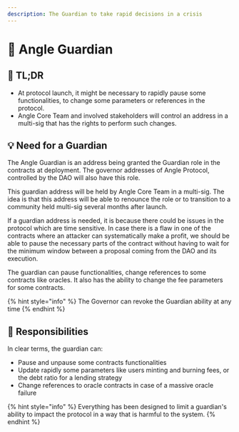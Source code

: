 ```yaml
---
description: The Guardian to take rapid decisions in a crisis
---
```


# 💂 Angle Guardian

## 🔎 TL;DR

* At protocol launch, it might be necessary to rapidly pause some functionalities, to change some parameters or references in the protocol.
* Angle Core Team and involved stakeholders will control an address in a multi-sig that has the rights to perform such changes.

## 💡 Need for a Guardian

The Angle Guardian is an address being granted the Guardian role in the contracts at deployment. The governor addresses of Angle Protocol, controlled by the DAO will also have this role.

This guardian address will be held by Angle Core Team in a multi-sig. The idea is that this address will be able to renounce the role or to transition to a community held multi-sig several months after launch.

If a guardian address is needed, it is because there could be issues in the protocol which are time sensitive. In case there is a flaw in one of the contracts where an attacker can systematically make a profit, we should be able to pause the necessary parts of the contract without having to wait for the minimum window between a proposal coming from the DAO and its execution.

The guardian can pause functionalities, change references to some contracts like oracles. It also has the ability to change the fee parameters for some contracts.

{% hint style="info" %}
The Governor can revoke the Guardian ability at any time
{% endhint %}

## 🔘 Responsibilities

In clear terms, the guardian can:

* Pause and unpause some contracts functionalities
* Update rapidly some parameters like users minting and burning fees, or the debt ratio for a lending strategy
* Change references to oracle contracts in case of a massive oracle failure

{% hint style="info" %}
Everything has been designed to limit a guardian's ability to impact the protocol in a way that is harmful to the system. 
{% endhint %}

